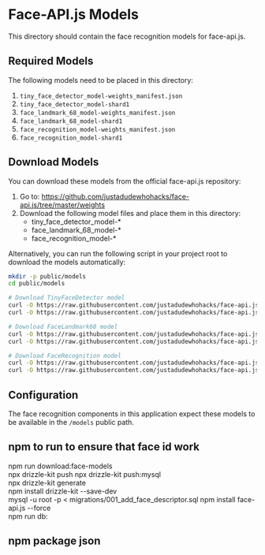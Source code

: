 # Face-API.js Models

This directory should contain the face recognition models for face-api.js.

## Required Models

The following models need to be placed in this directory:

1. `tiny_face_detector_model-weights_manifest.json`
2. `tiny_face_detector_model-shard1`
3. `face_landmark_68_model-weights_manifest.json`
4. `face_landmark_68_model-shard1`
5. `face_recognition_model-weights_manifest.json`
6. `face_recognition_model-shard1`

## Download Models

You can download these models from the official face-api.js repository:

1. Go to: https://github.com/justadudewhohacks/face-api.js/tree/master/weights
2. Download the following model files and place them in this directory:
   - tiny_face_detector_model-*
   - face_landmark_68_model-*
   - face_recognition_model-*

Alternatively, you can run the following script in your project root to download the models automatically:

```bash
mkdir -p public/models
cd public/models

# Download TinyFaceDetector model
curl -O https://raw.githubusercontent.com/justadudewhohacks/face-api.js/master/weights/tiny_face_detector_model-weights_manifest.json
curl -O https://raw.githubusercontent.com/justadudewhohacks/face-api.js/master/weights/tiny_face_detector_model-shard1

# Download FaceLandmark68 model
curl -O https://raw.githubusercontent.com/justadudewhohacks/face-api.js/master/weights/face_landmark_68_model-weights_manifest.json
curl -O https://raw.githubusercontent.com/justadudewhohacks/face-api.js/master/weights/face_landmark_68_model-shard1

# Download FaceRecognition model
curl -O https://raw.githubusercontent.com/justadudewhohacks/face-api.js/master/weights/face_recognition_model-weights_manifest.json
curl -O https://raw.githubusercontent.com/justadudewhohacks/face-api.js/master/weights/face_recognition_model-shard1
```

## Configuration

The face recognition components in this application expect these models to be available in the `/models` public path. 

## npm to run to ensure that  face id work

 npm run download:face-models  
  npx drizzle-kit push 
   npx drizzle-kit push:mysql    
    npx drizzle-kit generate  
    npm install drizzle-kit --save-dev           
    mysql -u root -p < migrations/001_add_face_descriptor.sql
    npm install face-api.js --force   
    npm run db:



## npm package json

